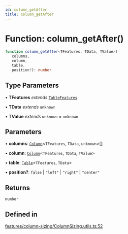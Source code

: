 ```yaml
---
id: column_getAfter
title: column_getAfter
---
```


# Function: column\_getAfter()

```ts
function column_getAfter<TFeatures, TData, TValue>(
   columns, 
   column, 
   table, 
   position?): number
```

## Type Parameters

• **TFeatures** *extends* [`TableFeatures`](../interfaces/tablefeatures.md)

• **TData** *extends* `unknown`

• **TValue** *extends* `unknown` = `unknown`

## Parameters

• **columns**: [`Column`](../type-aliases/column.md)\<`TFeatures`, `TData`, `unknown`\>[]

• **column**: [`Column`](../type-aliases/column.md)\<`TFeatures`, `TData`, `TValue`\>

• **table**: [`Table`](../type-aliases/table.md)\<`TFeatures`, `TData`\>

• **position?**: `false` \| `"left"` \| `"right"` \| `"center"`

## Returns

`number`

## Defined in

[features/column-sizing/ColumnSizing.utils.ts:52](https://github.com/TanStack/table/blob/b1e6b79157b0debc7222660572b06c8b857f4605/packages/table-core/src/features/column-sizing/ColumnSizing.utils.ts#L52)

